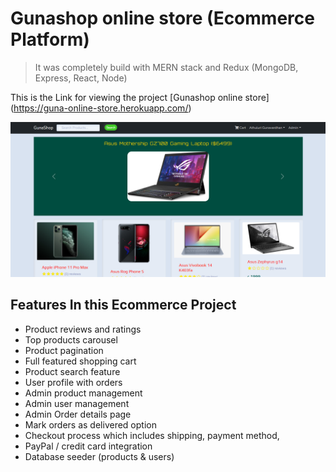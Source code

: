 # Gunashop online store (Ecommerce Platform)

> It was completely build with MERN stack and Redux (MongoDB, Express, React, Node)

This is the Link for viewing the project [Gunashop online store] (https://guna-online-store.herokuapp.com/)

![Screenshot](https://github.com/gunacodingeverest/Ecommerce-website/blob/master/uploads/image-1627365056043.PNG)

## Features In this Ecommerce Project

- Product reviews and ratings
- Top products carousel
- Product pagination
- Full featured shopping cart
- Product search feature
- User profile with orders
- Admin product management
- Admin user management
- Admin Order details page
- Mark orders as delivered option
- Checkout process which includes shipping, payment method,
- PayPal / credit card integration
- Database seeder (products & users)
